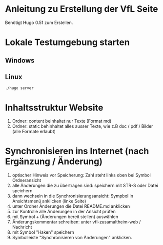 # Anleitung zu Erstellung der VfL Seite

Benötigt Hugo 0.51 zum Erstellen.


# Lokale Testumgebung starten

## Windows

## Linux

```
./hugo server
```
# Inhaltsstruktur Website

1. Ordner: content 
beinhaltet nur Texte (Format md)
2. Ordner: static
behinhaltet alles ausser Texte, wie z.B doc / pdf / Bilder (alle Formate erlaubt)

# Synchronisieren ins Internet (nach Ergänzung / Änderung)

1. optischer Hinweis vor Speicherung: Zahl steht links oben bei Symbol Ordneransicht
2. alle Änderungen die zu übertragen sind: speichern mit STR-S oder Datei speichern
3. dann wechseln in die Synchronisierungsansicht: Sympbol in Ansichtsmenü anklicken (linke Seite)
4. unter Ordner Änderungen die Datei README.md anklicken
5. zur Kontrolle alle Änderungen in der Ansicht prüfen
6. mit Symbol + (Änderungen bereit stellen) auswählen
7. Änderungskommentar schreiben: unter vfl-zusamaltheim-web / Nachricht 
8. mit Symbol "Haken" speichern
9. Symbolleiste "Synchronisieren von Änderungen" anklicken.

